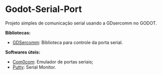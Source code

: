 # Godot-Serial-Port

Projeto simples de comunicação serial usando a GDsercomm no GODOT.

**Bibliotecas:**
- [GDSercomm](https://github.com/Superwaitsum/GDSercomm): Biblioteca para controle da porta serial.

**Softwares úteis:**
- [Com0com](https://sourceforge.net/projects/com0com/files/latest/download): Emulador de portas seriais;
- [Putty](https://www.chiark.greenend.org.uk/~sgtatham/putty/latest.html): Serial Monitor.
